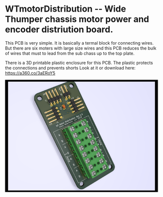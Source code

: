 # WTmotorDistribution -- Wide Thumper chassis motor power and encoder distriution board.

This PCB is very simple.  It is basically a termal block for connecting wires.
But there are six moters with large size wires and this PCB reduces the bulk of wires that must
to lead from the sub chass up to the top plate.   

There is a 3D printable plastic enclosure for this PCB. 
The plastic protects the connections and prevents shorts
Look at it or download here: https://a360.co/3aERoY5

![PCB Image](PowerDistribution.png)

